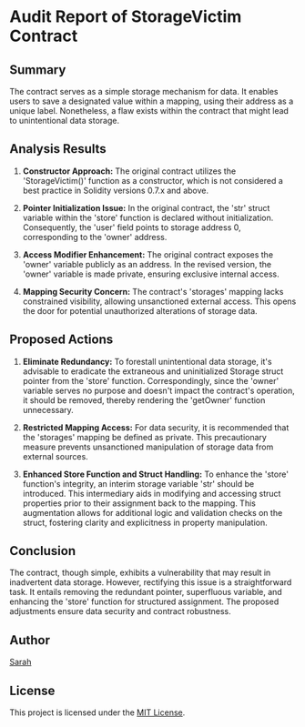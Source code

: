 # Audit Report of StorageVictim Contract

## Summary

The contract serves as a simple storage mechanism for data. It enables users to save a designated value within a mapping, using their address as a unique label. Nonetheless, a flaw exists within the contract that might lead to unintentional data storage.

## Analysis Results

1. **Constructor Approach:**
The original contract utilizes the 'StorageVictim()' function as a constructor, which is not considered a best practice in Solidity versions 0.7.x and above.

2. **Pointer Initialization Issue:**
In the original contract, the 'str' struct variable within the 'store' function is declared without initialization. Consequently, the 'user' field points to storage address 0, corresponding to the 'owner' address.

3. **Access Modifier Enhancement:**
The original contract exposes the 'owner' variable publicly as an address. In the revised version, the 'owner' variable is made private, ensuring exclusive internal access.

4. **Mapping Security Concern:**
The contract's 'storages' mapping lacks constrained visibility, allowing unsanctioned external access. This opens the door for potential unauthorized alterations of storage data.

## Proposed Actions

1. **Eliminate Redundancy:**
To forestall unintentional data storage, it's advisable to eradicate the extraneous and uninitialized Storage struct pointer from the 'store' function. Correspondingly, since the 'owner' variable serves no purpose and doesn't impact the contract's operation, it should be removed, thereby rendering the 'getOwner' function unnecessary.

2. **Restricted Mapping Access:**
For data security, it is recommended that the 'storages' mapping be defined as private. This precautionary measure prevents unsanctioned manipulation of storage data from external sources.

3. **Enhanced Store Function and Struct Handling:**
To enhance the 'store' function's integrity, an interim storage variable 'str' should be introduced. This intermediary aids in modifying and accessing struct properties prior to their assignment back to the mapping. This augmentation allows for additional logic and validation checks on the struct, fostering clarity and explicitness in property manipulation.

## Conclusion

The contract, though simple, exhibits a vulnerability that may result in inadvertent data storage. However, rectifying this issue is a straightforward task. It entails removing the redundant pointer, superfluous variable, and enhancing the 'store' function for structured assignment. The proposed adjustments ensure data security and contract robustness.

## Author

[Sarah](https://github.com/sarahannie/)

## License

This project is licensed under the [MIT License](LICENSE).
